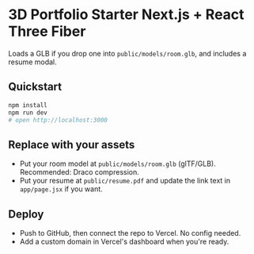 # 3D Portfolio Starter Next.js + React Three Fiber

Loads a GLB if you drop one into `public/models/room.glb`, and includes a resume modal.

## Quickstart
```bash
npm install
npm run dev
# open http://localhost:3000
```

## Replace with your assets
- Put your room model at `public/models/room.glb` (glTF/GLB). Recommended: Draco compression.
- Put your resume at `public/resume.pdf` and update the link text in `app/page.jsx` if you want.

## Deploy
- Push to GitHub, then connect the repo to Vercel. No config needed.
- Add a custom domain in Vercel's dashboard when you're ready.